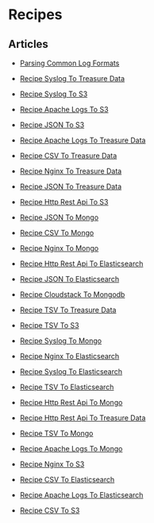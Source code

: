 <hgroup>
<h1>Recipes</h1>
</hgroup>
<div class="padder">
<h2>Articles</h2>
<ul class="articles results">
<li><a href="/v0.12/articles/common-log-formats">Parsing Common Log Formats</a></li>
</ul>
<ul class="articles results">
<li><a href="/v0.12/articles/recipe-syslog-to-treasure-data">Recipe Syslog To Treasure Data</a></li>
</ul>
<ul class="articles results">
<li><a href="/v0.12/articles/recipe-syslog-to-s3">Recipe Syslog To S3</a></li>
</ul>
<ul class="articles results">
<li><a href="/v0.12/articles/recipe-apache-logs-to-s3">Recipe Apache Logs To S3</a></li>
</ul>
<ul class="articles results">
<li><a href="/v0.12/articles/recipe-json-to-s3">Recipe JSON To S3</a></li>
</ul>
<ul class="articles results">
<li><a href="/v0.12/articles/recipe-apache-logs-to-treasure-data">Recipe Apache Logs To Treasure Data</a></li>
</ul>
<ul class="articles results">
<li><a href="/v0.12/articles/recipe-csv-to-treasure-data">Recipe CSV To Treasure Data</a></li>
</ul>
<ul class="articles results">
<li><a href="/v0.12/articles/recipe-nginx-to-treasure-data">Recipe Nginx To Treasure Data</a></li>
</ul>
<ul class="articles results">
<li><a href="/v0.12/articles/recipe-json-to-treasure-data">Recipe JSON To Treasure Data</a></li>
</ul>
<ul class="articles results">
<li><a href="/v0.12/articles/recipe-http-rest-api-to-s3">Recipe Http Rest Api To S3</a></li>
</ul>
<ul class="articles results">
<li><a href="/v0.12/articles/recipe-json-to-mongo">Recipe JSON To Mongo</a></li>
</ul>
<ul class="articles results">
<li><a href="/v0.12/articles/recipe-csv-to-mongo">Recipe CSV To Mongo</a></li>
</ul>
<ul class="articles results">
<li><a href="/v0.12/articles/recipe-nginx-to-mongo">Recipe Nginx To Mongo</a></li>
</ul>
<ul class="articles results">
<li><a href="/v0.12/articles/recipe-http-rest-api-to-elasticsearch">Recipe Http Rest Api To Elasticsearch</a></li>
</ul>
<ul class="articles results">
<li><a href="/v0.12/articles/recipe-json-to-elasticsearch">Recipe JSON To Elasticsearch</a></li>
</ul>
<ul class="articles results">
<li><a href="/v0.12/articles/recipe-cloudstack-to-mongodb">Recipe Cloudstack To Mongodb</a></li>
</ul>
<ul class="articles results">
<li><a href="/v0.12/articles/recipe-tsv-to-treasure-data">Recipe TSV To Treasure Data</a></li>
</ul>
<ul class="articles results">
<li><a href="/v0.12/articles/recipe-tsv-to-s3">Recipe TSV To S3</a></li>
</ul>
<ul class="articles results">
<li><a href="/v0.12/articles/recipe-syslog-to-mongo">Recipe Syslog To Mongo</a></li>
</ul>
<ul class="articles results">
<li><a href="/v0.12/articles/recipe-nginx-to-elasticsearch">Recipe Nginx To Elasticsearch</a></li>
</ul>
<ul class="articles results">
<li><a href="/v0.12/articles/recipe-syslog-to-elasticsearch">Recipe Syslog To Elasticsearch</a></li>
</ul>
<ul class="articles results">
<li><a href="/v0.12/articles/recipe-tsv-to-elasticsearch">Recipe TSV To Elasticsearch</a></li>
</ul>
<ul class="articles results">
<li><a href="/v0.12/articles/recipe-http-rest-api-to-mongo">Recipe Http Rest Api To Mongo</a></li>
</ul>
<ul class="articles results">
<li><a href="/v0.12/articles/recipe-http-rest-api-to-treasure-data">Recipe Http Rest Api To Treasure Data</a></li>
</ul>
<ul class="articles results">
<li><a href="/v0.12/articles/recipe-tsv-to-mongo">Recipe TSV To Mongo</a></li>
</ul>
<ul class="articles results">
<li><a href="/v0.12/articles/recipe-apache-logs-to-mongo">Recipe Apache Logs To Mongo</a></li>
</ul>
<ul class="articles results">
<li><a href="/v0.12/articles/recipe-nginx-to-s3">Recipe Nginx To S3</a></li>
</ul>
<ul class="articles results">
<li><a href="/v0.12/articles/recipe-csv-to-elasticsearch">Recipe CSV To Elasticsearch</a></li>
</ul>
<ul class="articles results">
<li><a href="/v0.12/articles/recipe-apache-logs-to-elasticsearch">Recipe Apache Logs To Elasticsearch</a></li>
</ul>
<ul class="articles results">
<li><a href="/v0.12/articles/recipe-csv-to-s3">Recipe CSV To S3</a></li>
</ul>
</div>
